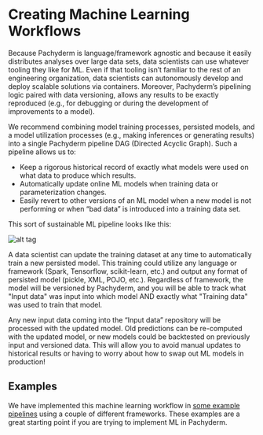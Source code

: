 # Creating Machine Learning Workflows

Because Pachyderm is language/framework agnostic and because it easily distributes analyses over large data sets, data scientists can use whatever tooling they like for ML. Even if that tooling isn’t familiar to the rest of an engineering organization, data scientists can autonomously develop and deploy scalable solutions via containers. Moreover, Pachyderm’s pipelining logic paired with data versioning, allows any results to be exactly reproduced (e.g., for debugging or during the development of improvements to a model).

We recommend combining model training processes, persisted models, and a model utilization processes (e.g., making inferences or generating results) into a single Pachyderm pipeline DAG (Directed Acyclic Graph). Such a pipeline allows us to:

- Keep a rigorous historical record of exactly what models were used on what data to produce which results.
- Automatically update online ML models when training data or parameterization changes.
- Easily revert to other versions of an ML model when a new model is not performing or when “bad data” is introduced into a training data set.

This sort of sustainable ML pipeline looks like this:

![alt tag](ml_workflow.png)

A data scientist can update the training dataset at any time to automatically train a new persisted model. This training could utilize any language or framework (Spark, Tensorflow, scikit-learn, etc.) and output any format of persisted model (pickle, XML, POJO, etc.).  Regardless of framework, the model will be versioned by Pachyderm, and you will be able to track what "Input data" was input into which model AND exactly what "Training data" was used to train that model.

Any new input data coming into the “Input data” repository will be processed with the updated model. Old predictions can be re-computed with the updated model, or new models could be backtested on previously input and versioned data. This will allow you to avoid manual updates to historical results or having to worry about how to swap out ML models in production!

## Examples

We have implemented this machine learning workflow in [some example pipelines](https://pachyderm.readthedocs.io/en/latest/examples/examples.html#machine-learning) using a couple of different frameworks.  These examples are a great starting point if you are trying to implement ML in Pachyderm.  


